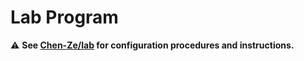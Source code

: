 # Lab Program

:warning: **See [Chen-Ze/lab](https://github.com/Chen-Ze/lab) for configuration procedures and instructions.**
